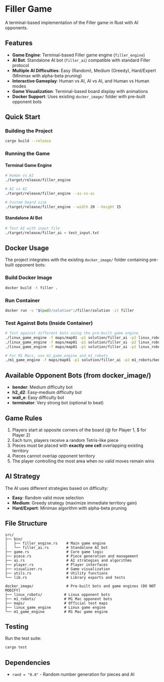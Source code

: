 # Filler Game

A terminal-based implementation of the Filler game in Rust with AI opponents.

## Features

- **Game Engine**: Terminal-based Filler game engine (`filler_engine`)
- **AI Bot**: Standalone AI bot (`filler_ai`) compatible with standard Filler protocol
- **Multiple AI Difficulties**: Easy (Random), Medium (Greedy), Hard/Expert (Minimax with alpha-beta pruning)
- **Interactive Gameplay**: Human vs AI, AI vs AI, and Human vs Human modes
- **Game Visualization**: Terminal-based board display with animations
- **Docker Support**: Uses existing `docker_image/` folder with pre-built opponent bots

## Quick Start

### Building the Project

```bash
cargo build --release
```

### Running the Game

#### Terminal Game Engine
```bash
# Human vs AI
./target/release/filler_engine

# AI vs AI
./target/release/filler_engine --ai-vs-ai

# Custom board size
./target/release/filler_engine --width 20 --height 15
```

#### Standalone AI Bot
```bash
# Test AI with input file
./target/release/filler_ai < test_input.txt
```

## Docker Usage

The project integrates with the existing `docker_image/` folder containing pre-built opponent bots:

### Build Docker Image
```bash
docker build -t filler .
```

### Run Container
```bash
docker run -v "$(pwd)/solution":/filler/solution -it filler
```

### Test Against Bots (Inside Container)
```bash
# Test against different bots using the pre-built game engine
./linux_game_engine -f maps/map01 -p1 solution/filler_ai -p2 linux_robots/bender
./linux_game_engine -f maps/map01 -p1 solution/filler_ai -p2 linux_robots/h2_d2
./linux_game_engine -f maps/map01 -p1 solution/filler_ai -p2 linux_robots/wall_e

# For M1 Macs, use m1_game_engine and m1_robots
./m1_game_engine -f maps/map01 -p1 solution/filler_ai -p2 m1_robots/bender
```

## Available Opponent Bots (from docker_image/)

- **bender**: Medium difficulty bot
- **h2_d2**: Easy-medium difficulty bot  
- **wall_e**: Easy difficulty bot
- **terminator**: Very strong bot (optional to beat)

## Game Rules

1. Players start at opposite corners of the board (@ for Player 1, $ for Player 2)
2. Each turn, players receive a random Tetris-like piece
3. Pieces must be placed with **exactly one cell** overlapping existing territory
4. Pieces cannot overlap opponent territory
5. The player controlling the most area when no valid moves remain wins

## AI Strategy

The AI uses different strategies based on difficulty:
- **Easy**: Random valid move selection
- **Medium**: Greedy strategy (maximize immediate territory gain)
- **Hard/Expert**: Minimax algorithm with alpha-beta pruning

## File Structure

```
src/
├── bin/
│   ├── filler_engine.rs    # Main game engine
│   └── filler_ai.rs        # Standalone AI bot
├── game.rs                 # Core game logic
├── piece.rs                # Piece generation and management
├── ai.rs                   # AI strategies and algorithms
├── player.rs               # Player interfaces
├── visualizer.rs           # Game visualization
├── utils.rs                # Utility functions
└── lib.rs                  # Library exports and tests

docker_image/               # Pre-built bots and game engines (DO NOT MODIFY)
├── linux_robots/          # Linux opponent bots
├── m1_robots/             # M1 Mac opponent bots
├── maps/                  # Official test maps
├── linux_game_engine      # Linux game engine
└── m1_game_engine         # M1 Mac game engine
```

## Testing

Run the test suite:
```bash
cargo test
```

## Dependencies

- `rand = "0.8"` - Random number generation for pieces and AI
